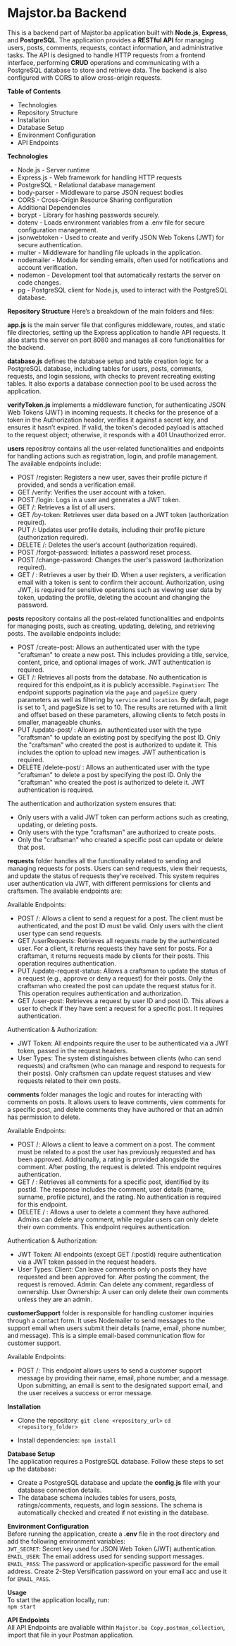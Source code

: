 # Majstor.ba Backend

This is a backend part of Majstor.ba application built with **Node.js**, **Express**, and **PostgreSQL**. The application provides a **RESTful API** for managing users, posts, comments, requests, contact information, and administrative tasks. The API is designed to handle HTTP requests from a frontend interface, performing **CRUD** operations and communicating with a PostgreSQL database to store and retrieve data. The backend is also configured with CORS to allow cross-origin requests.

**Table of Contents**

- Technologies
- Repository Structure
- Installation
- Database Setup
- Environment Configuration
- API Endpoints

**Technologies**

- Node.js - Server runtime
- Express.js - Web framework for handling HTTP requests
- PostgreSQL - Relational database management
- body-parser - Middleware to parse JSON request bodies
- CORS - Cross-Origin Resource Sharing configuration
- Additional Dependencies
- bcrypt - Library for hashing passwords securely.
- dotenv - Loads environment variables from a .env file for secure configuration management.
- jsonwebtoken - Used to create and verify JSON Web Tokens (JWT) for secure authentication.
- multer - Middleware for handling file uploads in the application.
- nodemailer - Module for sending emails, often used for notifications and account verification.
- nodemon - Development tool that automatically restarts the server on code changes.
- pg - PostgreSQL client for Node.js, used to interact with the PostgreSQL database.

**Repository Structure**
Here’s a breakdown of the main folders and files:

**app.js** is the main server file that configures middleware, routes, and static file directories, setting up the Express application to handle API requests. It also starts the server on port 8080 and manages all core functionalities for the backend.

**database.js** defines the database setup and table creation logic for a PostgreSQL database, including tables for users, posts, comments, requests, and login sessions, with checks to prevent recreating existing tables. It also exports a database connection pool to be used across the application.

**verifyToken.js** implements a middleware function, for authenticating JSON Web Tokens (JWT) in incoming requests. It checks for the presence of a token in the Authorization header, verifies it against a secret key, and ensures it hasn’t expired. If valid, the token's decoded payload is attached to the request object; otherwise, it responds with a 401 Unauthorized error.

**users** repositroy contains all the user-related functionalities and endpoints for handling actions such as registration, login, and profile management. The available endpoints include:

- POST /register: Registers a new user, saves their profile picture if provided, and sends a verification email.
- GET /verify: Verifies the user account with a token.
- POST /login: Logs in a user and generates a JWT token.
- GET /: Retrieves a list of all users.
- GET /by-token: Retrieves user data based on a JWT token (authorization required).
- PUT /: Updates user profile details, including their profile picture (authorization required).
- DELETE /: Deletes the user’s account (authorization required).
- POST /forgot-password: Initiates a password reset process.
- POST /change-password: Changes the user's password (authorization required).
- GET / : Retrieves a user by their ID.
  When a user registers, a verification email with a token is sent to confirm their account. Authorization, using JWT, is required for sensitive operations such as viewing user data by token, updating the profile, deleting the account and changing the password.

**posts** repository contains all the post-related functionalities and endpoints for managing posts, such as creating, updating, deleting, and retrieving posts. The available endpoints include:

- POST /create-post: Allows an authenticated user with the type "craftsman" to create a new post. This includes providing a title, service, content, price, and optional images of work. JWT authentication is required.
- GET /: Retrieves all posts from the database. No authentication is required for this endpoint,as it is publicly accessible. `Pagination`: The endpoint supports pagination via the `page` and `pageSize` query parameters as well as filtering by `service` and `location`. By default, page is set to 1, and pageSize is set to 10. The results are returned with a limit and offset based on these parameters, allowing clients to fetch posts in smaller, manageable chunks.
- PUT /update-post/ : Allows an authenticated user with the type "craftsman" to update an existing post by specifying the post ID. Only the "craftsman" who created the post is authorized to update it. This includes the option to upload new images. JWT authentication is required.
- DELETE /delete-post/ : Allows an authenticated user with the type "craftsman" to delete a post by specifying the post ID. Only the "craftsman" who created the post is authorized to delete it. JWT authentication is required.

The authentication and authorization system ensures that:

- Only users with a valid JWT token can perform actions such as creating, updating, or deleting posts.
- Only users with the type "craftsman" are authorized to create posts.
- Only the "craftsman" who created a specific post can update or delete that post.

**requests** folder handles all the functionality related to sending and managing requests for posts. Users can send requests, view their requests, and update the status of requests they’ve received. This system requires user authentication via JWT, with different permissions for clients and craftsmen. The available endpoints are:

Available Endpoints:

- POST /: Allows a client to send a request for a post. The client must be authenticated, and the post ID must be valid. Only users with the client user type can send requests.
- GET /userRequests: Retrieves all requests made by the authenticated user. For a client, it returns requests they have sent for posts. For a craftsman, it returns requests made by clients for their posts. This operation requires authentication.
- PUT /update-request-status: Allows a craftsman to update the status of a request (e.g., approve or deny a request) for their posts. Only the craftsman who created the post can update the request status for it. This operation requires authentication and authorization.
- GET /user-post: Retrieves a request by user ID and post ID. This allows a user to check if they have sent a request for a specific post. It requires authentication.

Authentication & Authorization:

- JWT Token: All endpoints require the user to be authenticated via a JWT token, passed in the request headers.
- User Types: The system distinguishes between clients (who can send requests) and craftsmen (who can manage and respond to requests for their posts). Only craftsmen can update request statuses and view requests related to their own posts.

**comments** folder manages the logic and routes for interacting with comments on posts. It allows users to leave comments, view comments for a specific post, and delete comments they have authored or that an admin has permission to delete.

Available Endpoints:

- POST /: Allows a client to leave a comment on a post. The comment must be related to a post the user has previously requested and has been approved. Additionally, a rating is provided alongside the comment. After posting, the request is deleted. This endpoint requires authentication.
- GET / : Retrieves all comments for a specific post, identified by its postId. The response includes the comment, user details (name, surname, profile picture), and the rating. No authentication is required for this endpoint.
- DELETE / : Allows a user to delete a comment they have authored. Admins can delete any comment, while regular users can only delete their own comments. This endpoint requires authentication.

Authentication & Authorization:

- JWT Token: All endpoints (except GET /:postId) require authentication via a JWT token passed in the request headers.
- User Types:
  Client: Can leave comments only on posts they have requested and been approved for. After posting the comment, the request is removed.
  Admin: Can delete any comment, regardless of ownership.
  User Ownership: A user can only delete their own comments unless they are an admin.

**customerSupport** folder is responsible for handling customer inquiries through a contact form. It uses Nodemailer to send messages to the support email when users submit their details (name, email, phone number, and message). This is a simple email-based communication flow for customer support.

Available Endpoints:

- POST /: This endpoint allows users to send a customer support message by providing their name, email, phone number, and a message. Upon submitting, an email is sent to the designated support email, and the user receives a success or error message.

**Installation**

- Clone the repository:
  `git clone <repository_url>`
  `cd <repository_folder>`

- Install dependencies:
  `npm install`

**Database Setup**<br>
The application requires a PostgreSQL database. Follow these steps to set up the database:

- Create a PostgreSQL database and update the **config.js** file with your database connection details.
- The database schema includes tables for users, posts, ratings/comments, requests, and login sessions. The schema is automatically checked and created if not existing in the database.

**Environment Configuration**<br>
Before running the application, create a **.env** file in the root directory and add the following environment variables:<br>
`JWT_SECRET`: Secret key used for JSON Web Token (JWT) authentication.<br>
`EMAIL_USER`: The email address used for sending support messages.<br>
`EMAIL_PASS`: The password or application-specific password for the email address. Create 2-Step Versification password on your email acc and use it for `EMAIL_PASS`.

**Usage** <br>
To start the application locally, run:<br>
`npm start`

**API Endpoints**<br>
All API Endpoints are avaliable within `Majstor.ba Copy.postman_collection`, import that file in your Postman application.
